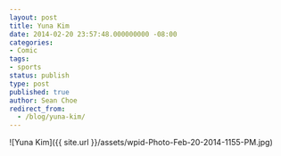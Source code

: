 ```yaml
---
layout: post
title: Yuna Kim
date: 2014-02-20 23:57:48.000000000 -08:00
categories:
- Comic
tags:
- sports
status: publish
type: post
published: true
author: Sean Choe
redirect_from:
  - /blog/yuna-kim/
---
```

![Yuna Kim]({{ site.url }}/assets/wpid-Photo-Feb-20-2014-1155-PM.jpg)
